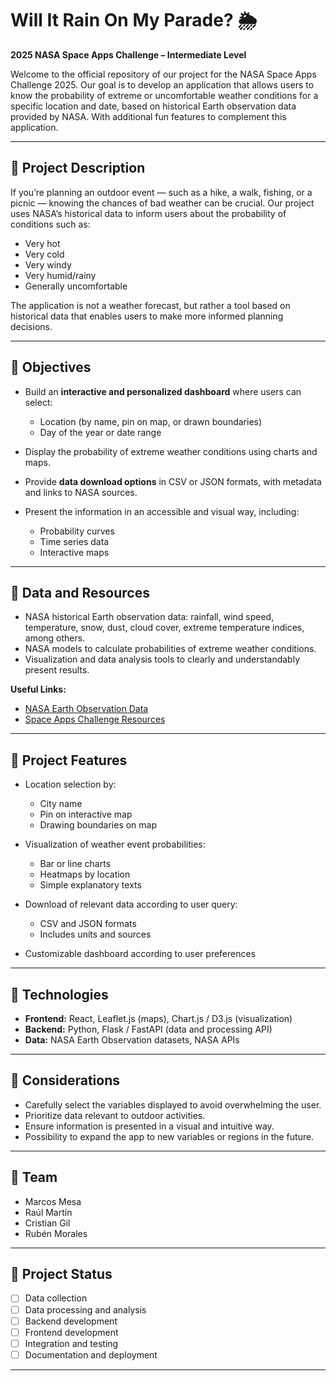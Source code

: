 # Will It Rain On My Parade? 🌦️

**2025 NASA Space Apps Challenge – Intermediate Level**

Welcome to the official repository of our project for the NASA Space Apps Challenge 2025. Our goal is to develop an application that allows users to know the probability of extreme or uncomfortable weather conditions for a specific location and date, based on historical Earth observation data provided by NASA. With additional fun features to complement this application.

---

## 🔹 Project Description

If you’re planning an outdoor event — such as a hike, a walk, fishing, or a picnic — knowing the chances of bad weather can be crucial. Our project uses NASA’s historical data to inform users about the probability of conditions such as:

- Very hot
- Very cold
- Very windy
- Very humid/rainy
- Generally uncomfortable

The application is not a weather forecast, but rather a tool based on historical data that enables users to make more informed planning decisions.

---

## 🔹 Objectives

- Build an **interactive and personalized dashboard** where users can select:

  - Location (by name, pin on map, or drawn boundaries)
  - Day of the year or date range

- Display the probability of extreme weather conditions using charts and maps.
- Provide **data download options** in CSV or JSON formats, with metadata and links to NASA sources.
- Present the information in an accessible and visual way, including:

  - Probability curves
  - Time series data
  - Interactive maps

---

## 🔹 Data and Resources

- NASA historical Earth observation data: rainfall, wind speed, temperature, snow, dust, cloud cover, extreme temperature indices, among others.
- NASA models to calculate probabilities of extreme weather conditions.
- Visualization and data analysis tools to clearly and understandably present results.

**Useful Links:**

- [NASA Earth Observation Data](https://earthdata.nasa.gov/)
- [Space Apps Challenge Resources](https://2025.spaceappschallenge.org/)

---

## 🔹 Project Features

- Location selection by:

  - City name
  - Pin on interactive map
  - Drawing boundaries on map

- Visualization of weather event probabilities:

  - Bar or line charts
  - Heatmaps by location
  - Simple explanatory texts

- Download of relevant data according to user query:

  - CSV and JSON formats
  - Includes units and sources

- Customizable dashboard according to user preferences

---

## 🔹 Technologies

- **Frontend:** React, Leaflet.js (maps), Chart.js / D3.js (visualization)
- **Backend:** Python, Flask / FastAPI (data and processing API)
- **Data:** NASA Earth Observation datasets, NASA APIs

---

## 🔹 Considerations

- Carefully select the variables displayed to avoid overwhelming the user.
- Prioritize data relevant to outdoor activities.
- Ensure information is presented in a visual and intuitive way.
- Possibility to expand the app to new variables or regions in the future.

---

## 🔹 Team

- Marcos Mesa
- Raúl Martín
- Cristian Gil
- Rubén Morales

---

## 🔹 Project Status

- [ ] Data collection
- [ ] Data processing and analysis
- [ ] Backend development
- [ ] Frontend development
- [ ] Integration and testing
- [ ] Documentation and deployment

---

